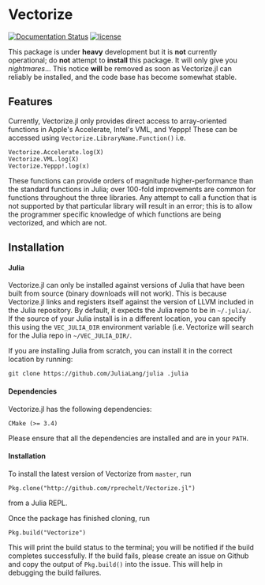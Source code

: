 # Vectorize

[![Documentation Status](https://readthedocs.org/projects/vectorizejl/badge/?version=latest)](http://vectorizejl.readthedocs.io/en/latest/?badge=latest)
[![license](https://img.shields.io/github/license/mashape/apistatus.svg?maxAge=2592000)]()

This package is under **heavy** development but it is **not** currently operational; do **not** attempt to **install** this package. It will only give you *nightmares*... This notice **will** be removed as soon as Vectorize.jl can reliably be installed, and the code base has become somewhat stable.

## Features
Currently, Vectorize.jl only provides direct access to array-oriented functions in Apple's Accelerate, Intel's VML, and Yeppp! These can be accessed using `Vectorize.LibraryName.Function()` i.e. 

    Vectorize.Accelerate.log(X)
    Vectorize.VML.log(X)
    Vectorize.Yeppp!.log(x)

These functions can provide orders of magnitude higher-performance than the standard functions in Julia; over 100-fold improvements are common for functions throughout the three libraries. Any attempt to call a function that is not supported by that particular library will result in an error; this is to allow the programmer specific knowledge of which functions are being vectorized, and which are not. 

## Installation
#### Julia
Vectorize.jl can only be installed against versions of Julia that have been built from source (binary downloads will not work). This is because Vectorize.jl links and registers itself against the version of LLVM included in the Julia repository. By default, it expects the Julia repo to be in `~/.julia/`. If the source of your Julia install is in a different location, you can specify this using the `VEC_JULIA_DIR` environment variable (i.e. Vectorize will search for the Julia repo in `~/VEC_JULIA_DIR/`. 

If you are installing Julia from scratch, you can install it in the correct location by running:

    git clone https://github.com/JuliaLang/julia .julia
    

#### Dependencies
Vectorize.jl has the following dependencies:

    CMake (>= 3.4)

Please ensure that all the dependencies are installed and are in your  `PATH`.

#### Installation 
To install the latest version of Vectorize from `master`, run

    Pkg.clone("http://github.com/rprechelt/Vectorize.jl")

from a Julia REPL.

Once the package has finished cloning, run

    Pkg.build("Vectorize")

This will print the build status to the terminal; you will be notified if the build completes successfully. If the build fails, please create an issue on Github and copy the output of `Pkg.build()` into the issue. This will help in debugging the build failures. 
